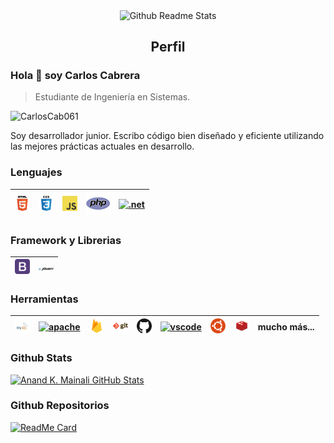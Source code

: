<!--

### Hi there 👋

**CarlosCab061/CarlosCab061** is a ✨ _special_ ✨ repository because its `README.md` (this file) appears on your GitHub profile.

Here are some ideas to get you started:

- 🔭 I’m currently working on ...
- 🌱 I’m currently learning ...
- 👯 I’m looking to collaborate on ...
- 🤔 I’m looking for help with ...
- 💬 Ask me about ...
- 📫 How to reach me: ...
- 😄 Pronouns: ...
- ⚡ Fun fact: ...
-->

<p align="center">
 <img width="100px" src="https://res.cloudinary.com/anuraghazra/image/upload/v1594908242/logo_ccswme.svg" align="center" alt="Github Readme Stats" />
 <h2 align="center">Perfil</h2>
</p>

### Hola 👋 soy Carlos Cabrera
> Estudiante de Ingeniería en Sistemas.


<img src="https://komarev.com/ghpvc/?username=CarlosCab061&label=Visitas+al+perfil" alt="CarlosCab061" />

<div>
 <p>
Soy desarrollador junior. Escribo código bien diseñado y eficiente utilizando las mejores prácticas actuales en desarrollo.
</p>
</div>

### Lenguajes

| [<img src="https://raw.githubusercontent.com/github/explore/80688e429a7d4ef2fca1e82350fe8e3517d3494d/topics/html/html.png" alt="html5" width="24">](https://www.w3.org//)  | [<img src="https://raw.githubusercontent.com/github/explore/80688e429a7d4ef2fca1e82350fe8e3517d3494d/topics/css/css.png" alt="CSS" width="24">](https://www.w3.org/Style/CSS/Overview.en.html/)  |  [<img src="https://raw.githubusercontent.com/github/explore/80688e429a7d4ef2fca1e82350fe8e3517d3494d/topics/javascript/javascript.png" alt="jQuery" width="24">](https://jquery.com/) | [<img src="https://raw.githubusercontent.com/github/explore/80688e429a7d4ef2fca1e82350fe8e3517d3494d/topics/php/php.png" alt="php" width="38">](https://php.net/) | [<img src="https://github.com/jalbertsr/logo-badge-images/blob/master/img/rsz_dotnet.png" alt=".net" width="38">](https://www.microsoft.com/)
|---|---|---|---|---|

### Framework y Librerias

| [<img src="https://raw.githubusercontent.com/github/explore/80688e429a7d4ef2fca1e82350fe8e3517d3494d/topics/bootstrap/bootstrap.png" alt="Bootstrap" width="24">](https://getbootstrap.com/) | [<img src="https://github.com/Iggy-Codes/logo-images/blob/master/logos/jquery.png" alt="jQuery" width="24">](https://jquery.com/)
|---|---|
 
### Herramientas

| [<img src="https://raw.githubusercontent.com/github/explore/80688e429a7d4ef2fca1e82350fe8e3517d3494d/topics/mysql/mysql.png" alt="mysql" width="24">](https://www.mysql.com/) | [<img src="https://github.com/jalbertsr/logo-badge-images/blob/master/img/rsz_apache.png?" alt="apache" width="24">](https://www.apache.org/) |  [<img src="https://raw.githubusercontent.com/github/explore/80688e429a7d4ef2fca1e82350fe8e3517d3494d/topics/firebase/firebase.png" alt="firebase" width="24">](https://firebase.google.com/) | [<img src="https://raw.githubusercontent.com/github/explore/80688e429a7d4ef2fca1e82350fe8e3517d3494d/topics/git/git.png" alt="Git" width="24">](https://git-scm.com/) |  [<img src="https://raw.githubusercontent.com/github/explore/78df643247d429f6cc873026c0622819ad797942/topics/github/github.png" alt="github" width="24">](https://www.github.com/) | [<img src="https://upload.wikimedia.org/wikipedia/commons/thumb/2/2d/Visual_Studio_Code_1.18_icon.svg/1200px-Visual_Studio_Code_1.18_icon.svg.png" alt="vscode" width="24">](https://code.visualstudio.com/) | [<img src="https://raw.githubusercontent.com/github/explore/80688e429a7d4ef2fca1e82350fe8e3517d3494d/topics/ubuntu/ubuntu.png" alt="Ubuntu" width="24">](https://ubuntu.com/)  |  [<img src="https://raw.githubusercontent.com/github/explore/80688e429a7d4ef2fca1e82350fe8e3517d3494d/topics/redis/redis.png" alt="Redis" width="24">](https://redis.io/) | mucho más...
|---|---|---|---|---|---|---|---|---|

### Github Stats

[![Anand K. Mainali GitHub Stats](https://github-readme-stats.vercel.app/api?username=CarlosCab061&show_icons=true&count_private=true)](https://github.com/CarlosCab061)

### Github Repositorios

[![ReadMe Card](https://github-readme-stats.vercel.app/api/pin/?username=CarlosCab061&repo=soportecnic&show_owner=true)](https://github.com/CarlosCab061/PackageTemplate)

